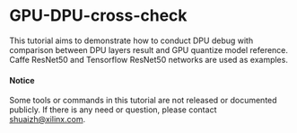# GPU-DPU-cross-check

This tutorial aims to demonstrate how to conduct DPU debug with comparison between DPU layers result and GPU quantize model reference. Caffe ResNet50 and Tensorflow ResNet50 networks are used as examples. 






#### Notice
Some tools or commands in this tutorial are not released or documented publicly. If there is any need or question, please contact shuaizh@xilinx.com. 



